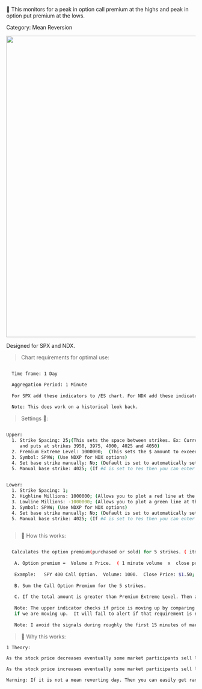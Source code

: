 🚀 This monitors for a peak in option call premium at the highs and peak in option put premium at the lows.

Category: Mean Reversion

<img src="https://user-images.githubusercontent.com/75052782/204099196-525f8456-0a4f-4efd-9325-fc613e5e64b7.png" width="1200" height="800">

Designed for SPX and NDX.

> Chart requirements for optimal use:
```bash

  Time frame: 1 Day

  Aggregation Period: 1 Minute
  
  For SPX add these indicators to /ES chart. For NDX add these indicators to /NQ chart.
  
  Note: This does work on a historical look back.
```




> Settings 👷‍:

```bash

Upper:
  1. Strike Spacing: 25;(This sets the space between strikes. Ex: Current SPX price is 4000. It will monitor calls
     and puts at strikes 3950, 3975, 4000, 4025 and 4050)
  2. Premium Extreme Level: 1000000;  (This sets the $ amount to exceed for the Alert to activate)
  3. Symbol: SPXW; (Use NDXP for NDX options)
  4. Set base strike manually: No; (Default is set to automatically set the base strike. Select Yes to manually set)
  5. Manual base strike: 4025; (If #4 is set to Yes then you can enter the desired base strike)
  

Lower:
  1. Strike Spacing: 1;
  2. Highline Millions: 1000000; (Allows you to plot a red line at the $ value in Millions for calls)
  3. Lowline Millions: -1000000; (Allows you to plot a green line at the $ value in Millions for puts)
  3. Symbol: SPXW; (Use NDXP for NDX options)
  4. Set base strike manually: No; (Default is set to automatically set the base strike. Select Yes to manually set)
  5. Manual base strike: 4025; (If #4 is set to Yes then you can enter the desired base strike)
  
 ```




> 🧪 How this works: 

```bash

  Calculates the option premium(purchased or sold) for 5 strikes. ( itm +1, itm, atm, otm, otm +1)
   
   A. Option premium =  Volume x Price.  ( 1 minute volume  x  close price)
   
   Example:   SPY 400 Call Option.  Volume: 1000.  Close Price: $1.50;   Option Premium = $150K.  (For that 1 min period)
  
   B. Sum the Call Option Premium for the 5 strikes. 
    
   C. If the total amount is greater than Premium Extreme Level. Then alert bubble "Sell" will appear on that candle.
   
   Note: The upper indicator checks if price is moving up by comparing previous close price vs current price. It will only alert a "Sell"
   if we are moving up.  It will fail to alert if that requirement is not met. ( I will improve on this in the future).
   
   Note: I avoid the signals during roughly the first 15 minutes of market open.  
 ```
 
> 🦖 Why this works:
```bash
1 Theory:

As the stock price decreases eventually some market participants sell large amounts of puts. Betting that the stock will not continue to decrease.

As the stock price increases eventually some market participants sell large amounts of calls. Betting that the stock will not continue to increase.

Warning: If it is not a mean reverting day. Then you can easily get ran over. 

```
